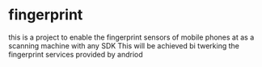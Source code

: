 # fingerprint
this is a project to enable the fingerprint sensors of mobile phones at as a scanning machine with any SDK
This will be achieved bi twerking the fingerprint services provided by andriod
